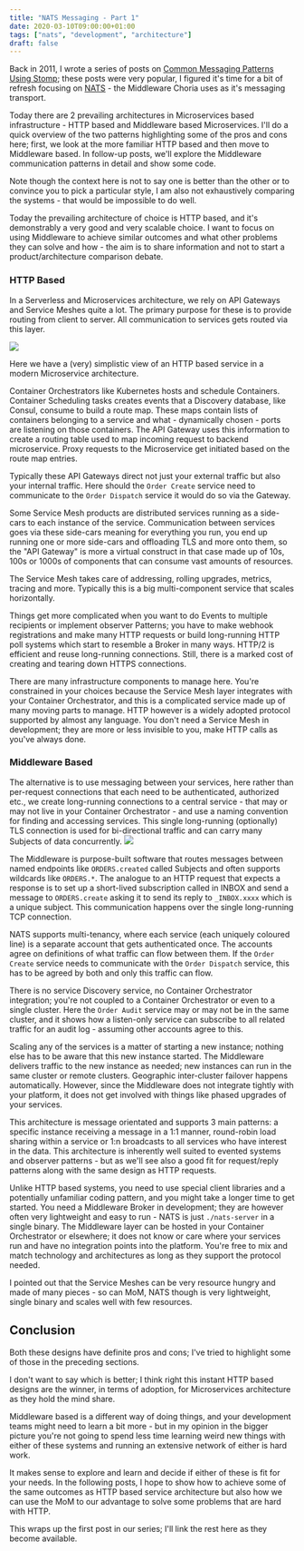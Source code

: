 ```yaml
---
title: "NATS Messaging - Part 1"
date: 2020-03-10T09:00:00+01:00
tags: ["nats", "development", "architecture"]
draft: false
---
```


Back in 2011, I wrote a series of posts on [Common Messaging Patterns Using Stomp](https://www.devco.net/archives/2011/12/11/common-messaging-patterns-using-stomp.php); these posts were very popular, I figured it's time for a bit of refresh focusing on [NATS](https://nats.io) - the Middleware Choria uses as it's messaging transport.

Today there are 2 prevailing architectures in Microservices based infrastructure - HTTP based and Middleware based Microservices. I'll do a quick overview of the two patterns highlighting some of the pros and cons here; first, we look at the more familiar HTTP based and then move to Middleware based. In follow-up posts, we'll explore the Middleware communication patterns in detail and show some code.

Note though the context here is not to say one is better than the other or to convince you to pick a particular style, I am also not exhaustively comparing the systems - that would be impossible to do well.

Today the prevailing architecture of choice is HTTP based, and it's demonstrably a very good and very scalable choice. I want to focus on using Middleware to achieve similar outcomes and what other problems they can solve and how - the aim is to share information and not to start a product/architecture comparison debate.  

<!--more-->

### HTTP Based
 
In a Serverless and Microservices architecture, we rely on API Gateways and Service Meshes quite a lot. The primary purpose for these is to provide routing from client to server. All communication to services gets routed via this layer.

![](/blog/mom/service-mesh-overview.png)

Here we have a (very) simplistic view of an HTTP based service in a modern Microservice architecture. 

Container Orchestrators like Kubernetes hosts and schedule Containers. Container Scheduling tasks creates events that a Discovery database, like Consul, consume to build a route map. These maps contain lists of containers belonging to a service and what - dynamically chosen - ports are listening on those containers. The API Gateway uses this information to create a routing table used to map incoming request to backend microservice. Proxy requests to the Microservice get initiated based on the route map entries.

Typically these API Gateways direct not just your external traffic but also your internal traffic. Here should the `Order Create` service need to communicate to the `Order Dispatch` service it would do so via the Gateway.

Some Service Mesh products are distributed services running as a side-cars to each instance of the service. Communication between services goes via these side-cars meaning for everything you run, you end up running one or more side-cars and offloading TLS and more onto them, so the "API Gateway" is more a virtual construct in that case made up of 10s, 100s or 1000s of components that can consume vast amounts of resources.

The Service Mesh takes care of addressing, rolling upgrades, metrics, tracing and more. Typically this is a big multi-component service that scales horizontally.

Things get more complicated when you want to do Events to multiple recipients or implement observer Patterns; you have to make webhook registrations and make many HTTP requests or build long-running HTTP poll systems which start to resemble a Broker in many ways. HTTP/2 is efficient and reuse long-running connections. Still, there is a marked cost of creating and tearing down HTTPS connections.

There are many infrastructure components to manage here. You're constrained in your choices because the Service Mesh layer integrates with your Container Orchestrator, and this is a complicated service made up of many moving parts to manage. HTTP however is a widely adopted protocol supported by almost any language. You don't need a Service Mesh in development; they are more or less invisible to you, make HTTP calls as you've always done.

### Middleware Based

The alternative is to use messaging between your services, here rather than per-request connections that each need to be authenticated, authorized etc., we create long-running connections to a central service - that may or may not live in your Container Orchestrator - and use a naming convention for finding and accessing services. This single long-running (optionally) TLS connection is used for bi-directional traffic and can carry many Subjects of data concurrently.
![](/blog/mom/mom-overview.png) 

The Middleware is purpose-built software that routes messages between named endpoints like `ORDERS.created` called Subjects and often supports wildcards like `ORDERS.*`. The analogue to an HTTP request that expects a response is to set up a short-lived subscription called in INBOX and send a message to `ORDERS.create` asking it to send its reply to `_INBOX.xxxx` which is a unique subject. This communication happens over the single long-running TCP connection.

NATS supports multi-tenancy, where each service (each uniquely coloured line) is a separate account that gets authenticated once. The accounts agree on definitions of what traffic can flow between them. If the `Order Create` service needs to communicate with the `Order Dispatch` service, this has to be agreed by both and only this traffic can flow.

There is no service Discovery service, no Container Orchestrator integration; you're not coupled to a Container Orchestrator or even to a single cluster. Here the `Order Audit` service may or may not be in the same cluster, and it shows how a listen-only service can subscribe to all related traffic for an audit log - assuming other accounts agree to this.  

Scaling any of the services is a matter of starting a new instance; nothing else has to be aware that this new instance started. The Middleware delivers traffic to the new instance as needed; new instances can run in the same cluster or remote clusters. Geographic inter-cluster failover happens automatically. However, since the Middleware does not integrate tightly with your platform, it does not get involved with things like phased upgrades of your services.

This architecture is message orientated and supports 3 main patterns: a specific instance receiving a message in a 1:1 manner, round-robin load sharing within a service or 1:n broadcasts to all services who have interest in the data. This architecture is inherently well suited to evented systems and observer patterns - but as we'll see also a good fit for request/reply patterns along with the same design as HTTP requests. 

Unlike HTTP based systems, you need to use special client libraries and a potentially unfamiliar coding pattern, and you might take a longer time to get started. You need a Middleware Broker in development; they are however often very lightweight and easy to run - NATS is just `./nats-server` in a single binary. The Middleware layer can be hosted in your Container Orchestrator or elsewhere; it does not know or care where your services run and have no integration points into the platform. You're free to mix and match technology and architectures as long as they support the protocol needed.

I pointed out that the Service Meshes can be very resource hungry and made of many pieces - so can MoM, NATS though is very lightweight, single binary and scales well with few resources.

## Conclusion

Both these designs have definite pros and cons; I've tried to highlight some of those in the preceding sections. 

I don't want to say which is better; I think right this instant HTTP based designs are the winner, in terms of adoption, for Microservices architecture as they hold the mind share. 

Middleware based is a different way of doing things, and your development teams might need to learn a bit more - but in my opinion in the bigger picture you're not going to spend less time learning weird new things with either of these systems and running an extensive network of either is hard work.
 
It makes sense to explore and learn and decide if either of these is fit for your needs. In the following posts, I hope to show how to achieve some of the same outcomes as HTTP based service architecture but also how we can use the MoM to our advantage to solve some problems that are hard with HTTP.

This wraps up the first post in our series; I'll link the rest here as they become available.
